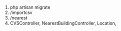 1. php artisan migrate
2. /importcsv
3. /nearest
4. CVSController, NearestBuildingController, Location, 
